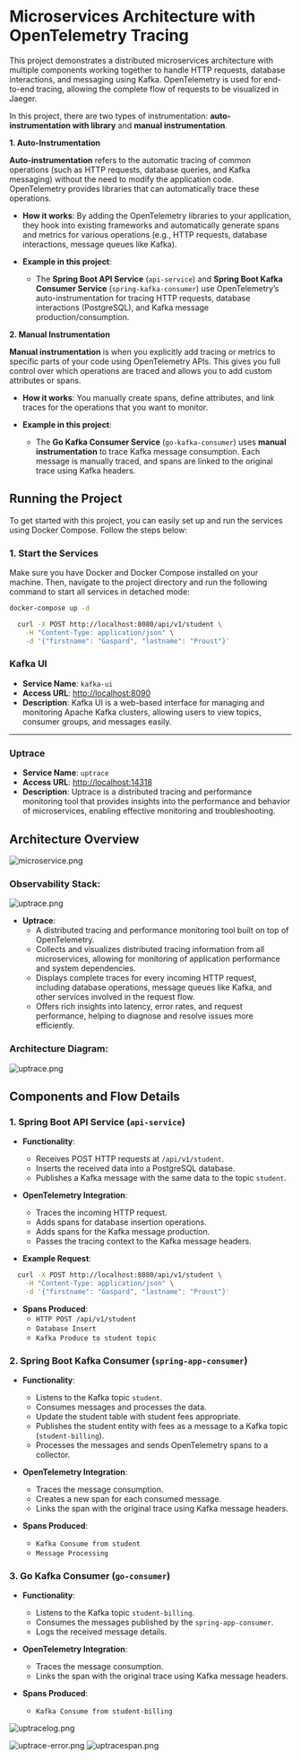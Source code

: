 # Microservices Architecture with OpenTelemetry Tracing

This project demonstrates a distributed microservices architecture with multiple components working together to handle 
HTTP requests, database interactions, and messaging using Kafka. 
OpenTelemetry is used for end-to-end tracing, allowing the complete flow of requests to be visualized in Jaeger.

In this project, there are two types of instrumentation: **auto-instrumentation with library** and **manual instrumentation**.

**1. Auto-Instrumentation**

**Auto-instrumentation** refers to the automatic tracing of common operations (such as HTTP requests, database queries, and Kafka messaging) without the need to modify the application code. OpenTelemetry provides libraries that can automatically trace these operations.

- **How it works**: By adding the OpenTelemetry libraries to your application, they hook into existing frameworks and automatically generate spans and metrics for various operations (e.g., HTTP requests, database interactions, message queues like Kafka).

- **Example in this project**:
    - The **Spring Boot API Service** (`api-service`) and **Spring Boot Kafka Consumer Service** (`spring-kafka-consumer`) use OpenTelemetry’s auto-instrumentation for tracing HTTP requests, database interactions (PostgreSQL), and Kafka message production/consumption.

**2. Manual Instrumentation**

**Manual instrumentation** is when you explicitly add tracing or metrics to specific parts of your code using OpenTelemetry APIs. This gives you full control over which operations are traced and allows you to add custom attributes or spans.

- **How it works**: You manually create spans, define attributes, and link traces for the operations that you want to monitor.

- **Example in this project**:
    - The **Go Kafka Consumer Service** (`go-kafka-consumer`) uses **manual instrumentation** to trace Kafka message consumption. Each message is manually traced, and spans are linked to the original trace using Kafka headers.


## Running the Project

To get started with this project, you can easily set up and run the services using Docker Compose. Follow the steps below:

### 1. Start the Services

Make sure you have Docker and Docker Compose installed on your machine. Then, navigate to the project directory and run the following command to start all services in detached mode:

```bash
docker-compose up -d
```
```bash
  curl -X POST http://localhost:8080/api/v1/student \
    -H "Content-Type: application/json" \
    -d '{"firstname": "Gaspard", "lastname": "Proust"}'
```

### Kafka UI

- **Service Name**: `kafka-ui`
- **Access URL**: [http://localhost:8090](http://localhost:8090)
- **Description**: Kafka UI is a web-based interface for managing and monitoring Apache Kafka clusters, allowing users to view topics, consumer groups, and messages easily.

---

### Uptrace

- **Service Name**: `uptrace`
- **Access URL**: [http://localhost:14318](http://localhost:14318)
- **Description**: Uptrace is a distributed tracing and performance monitoring tool that provides insights into the performance and behavior of microservices, enabling effective monitoring and troubleshooting.

## Architecture Overview
![microservice.png](img/microservice.png)

### Observability Stack:
![uptrace.png](img/Uptrace.png)

- **Uptrace**:
    - A distributed tracing and performance monitoring tool built on top of OpenTelemetry.
    - Collects and visualizes distributed tracing information from all microservices, allowing for monitoring of application performance and system dependencies.
    - Displays complete traces for every incoming HTTP request, including database operations, message queues like Kafka, and other services involved in the request flow.
    - Offers rich insights into latency, error rates, and request performance, helping to diagnose and resolve issues more efficiently.

### Architecture Diagram:
![uptrace.png](img/archi-macro.png)

## Components and Flow Details

### 1. Spring Boot API Service (`api-service`)

- **Functionality**:
    - Receives POST HTTP requests at `/api/v1/student`.
    - Inserts the received data into a PostgreSQL database.
    - Publishes a Kafka message with the same data to the topic `student`.

- **OpenTelemetry Integration**:
    - Traces the incoming HTTP request.
    - Adds spans for database insertion operations.
    - Adds spans for the Kafka message production.
    - Passes the tracing context to the Kafka message headers.

- **Example Request**:

```bash
  curl -X POST http://localhost:8080/api/v1/student \
    -H "Content-Type: application/json" \
    -d '{"firstname": "Gaspard", "lastname": "Proust"}'
```

- **Spans Produced**:
    - `HTTP POST /api/v1/student`
    - `Database Insert`
    - `Kafka Produce to student topic`

### 2. Spring Boot Kafka Consumer (`spring-app-consumer`)

- **Functionality**:
    - Listens to the Kafka topic `student`.
    - Consumes messages and processes the data.
    - Update the student table with student fees appropriate.
    - Publishes the student entity with fees as a message to a Kafka topic (`student-billing`).
    - Processes the messages and sends OpenTelemetry spans to a collector.

- **OpenTelemetry Integration**:
    - Traces the message consumption.
    - Creates a new span for each consumed message.
    - Links the span with the original trace using Kafka message headers.

- **Spans Produced**:
    - `Kafka Consume from student`
    - `Message Processing`

### 3. Go Kafka Consumer (`go-consumer`)

- **Functionality**:
    - Listens to the Kafka topic `student-billing`.
    - Consumes the messages published by the `spring-app-consumer`.
    - Logs the received message details.

- **OpenTelemetry Integration**:
    - Traces the message consumption.
    - Links the span with the original trace using Kafka message headers.

- **Spans Produced**:
    - `Kafka Consume from student-billing`

![uptracelog.png](img/uptrace-span.png)

![uptrace-error.png](img/uptrace-error-log.png)
![uptracespan.png](img/uptrace-error-trace.png)
